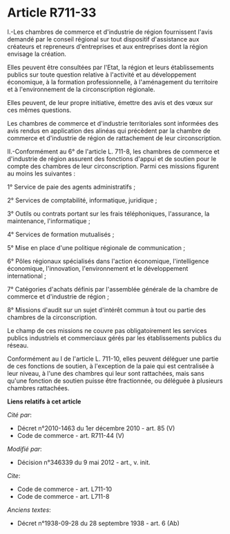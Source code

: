 # Article R711-33

I.-Les chambres de commerce et d'industrie de région fournissent l'avis demandé par le conseil régional sur tout dispositif
d'assistance aux créateurs et repreneurs d'entreprises et aux entreprises dont la région envisage la création. 

Elles peuvent être consultées par l'Etat, la région et leurs établissements publics sur toute question relative à l'activité
et au développement économique, à la formation professionnelle, à l'aménagement du territoire et à l'environnement de la
circonscription régionale. 

Elles peuvent, de leur propre initiative, émettre des avis et des vœux sur ces mêmes questions. 

Les chambres de commerce et d'industrie territoriales sont informées des avis rendus en application des alinéas qui précèdent
par la chambre de commerce et d'industrie de région de rattachement de leur circonscription. 

II.-Conformément au 6° de l'article L. 711-8, les chambres de commerce et d'industrie de région assurent des fonctions
d'appui et de soutien pour le compte des chambres de leur circonscription. Parmi ces missions figurent au moins les
suivantes : 

1° Service de paie des agents administratifs ; 

2° Services de comptabilité, informatique, juridique ; 

3° Outils ou contrats portant sur les frais téléphoniques, l'assurance, la maintenance, l'informatique ; 

4° Services de formation mutualisés ; 

5° Mise en place d'une politique régionale de communication ; 

6° Pôles régionaux spécialisés dans l'action économique, l'intelligence économique, l'innovation, l'environnement et le
développement international ; 

7° Catégories d'achats définis par l'assemblée générale de la chambre de commerce et d'industrie de région ; 

8° Missions d'audit sur un sujet d'intérêt commun à tout ou partie des chambres de la circonscription. 

Le champ de ces missions ne couvre pas obligatoirement les services publics industriels et commerciaux gérés par les
établissements publics du réseau. 

Conformément au I de l'article L. 711-10, elles peuvent déléguer une partie de ces fonctions de soutien, à l'exception de la
paie qui est centralisée à leur niveau, à l'une des chambres qui leur sont rattachées, mais sans qu'une fonction de soutien
puisse être fractionnée, ou déléguée à plusieurs chambres rattachées.

**Liens relatifs à cet article**

_Cité par_:

  - Décret n°2010-1463 du 1er décembre 2010 - art. 85 (V)
  - Code de commerce - art. R711-44 (V)

_Modifié par_:

  - Décision n°346339 du 9 mai 2012 - art., v. init.

_Cite_:

  - Code de commerce - art. L711-10
  - Code de commerce - art. L711-8

_Anciens textes_:

  - Décret n°1938-09-28 du 28 septembre 1938 - art. 6 (Ab)
